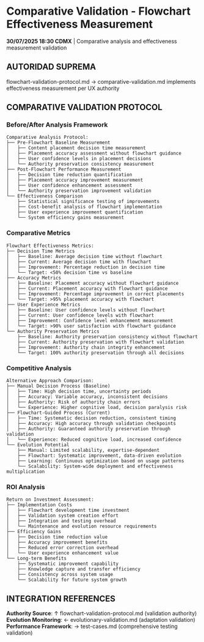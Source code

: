 # Comparative Validation - Flowchart Effectiveness Measurement

**30/07/2025 18:30 CDMX** | Comparative analysis and effectiveness measurement validation

## AUTORIDAD SUPREMA
flowchart-validation-protocol.md → comparative-validation.md implements effectiveness measurement per UX authority

## COMPARATIVE VALIDATION PROTOCOL

### **Before/After Analysis Framework**
```
Comparative Analysis Protocol:
├── Pre-Flowchart Baseline Measurement
│   ├── Content placement decision time measurement
│   ├── Placement accuracy assessment without flowchart guidance
│   ├── User confidence levels in placement decisions
│   └── Authority preservation consistency measurement
├── Post-Flowchart Performance Measurement
│   ├── Decision time reduction quantification
│   ├── Placement accuracy improvement measurement
│   ├── User confidence enhancement assessment
│   └── Authority preservation improvement validation
└── Effectiveness Comparison
    ├── Statistical significance testing of improvements
    ├── Cost-benefit analysis of flowchart implementation
    ├── User experience improvement quantification
    └── System efficiency gains measurement
```

### **Comparative Metrics**
```
Flowchart Effectiveness Metrics:
├── Decision Time Metrics
│   ├── Baseline: Average decision time without flowchart
│   ├── Current: Average decision time with flowchart
│   ├── Improvement: Percentage reduction in decision time
│   └── Target: <50% decision time vs baseline
├── Accuracy Metrics
│   ├── Baseline: Placement accuracy without flowchart guidance
│   ├── Current: Placement accuracy with flowchart guidance
│   ├── Improvement: Percentage improvement in correct placements
│   └── Target: >95% placement accuracy with flowchart
├── User Experience Metrics
│   ├── Baseline: User confidence levels without flowchart
│   ├── Current: User confidence levels with flowchart
│   ├── Improvement: Confidence level enhancement measurement
│   └── Target: >90% user satisfaction with flowchart guidance
└── Authority Preservation Metrics
    ├── Baseline: Authority preservation consistency without flowchart
    ├── Current: Authority preservation with flowchart validation
    ├── Improvement: Authority chain integrity enhancement
    └── Target: 100% authority preservation through all decisions
```

### **Competitive Analysis**
```
Alternative Approach Comparison:
├── Manual Decision Process (Baseline)
│   ├── Time: High decision time, uncertainty periods
│   ├── Accuracy: Variable accuracy, inconsistent decisions
│   ├── Authority: Risk of authority chain errors
│   └── Experience: Higher cognitive load, decision paralysis risk
├── Flowchart-Guided Process (Current)
│   ├── Time: Systematic decision reduction, consistent timing
│   ├── Accuracy: High accuracy through validation checkpoints
│   ├── Authority: Guaranteed authority preservation through validation
│   └── Experience: Reduced cognitive load, increased confidence
└── Evolution Potential
    ├── Manual: Limited scalability, expertise-dependent
    ├── Flowchart: Systematic improvement, data-driven evolution
    ├── Learning: Continuous optimization based on usage patterns
    └── Scalability: System-wide deployment and effectiveness multiplication
```

### **ROI Analysis**
```
Return on Investment Assessment:
├── Implementation Costs
│   ├── Flowchart development time investment
│   ├── Validation system creation effort
│   ├── Integration and testing overhead
│   └── Maintenance and evolution resource requirements
├── Efficiency Gains
│   ├── Decision time reduction value
│   ├── Accuracy improvement benefits
│   ├── Reduced error correction overhead
│   └── User experience enhancement value
└── Long-term Benefits
    ├── Systematic improvement capability
    ├── Knowledge capture and transfer efficiency
    ├── Consistency across system usage
    └── Scalability for future system growth
```

## INTEGRATION REFERENCES
**Authority Source**: ↑ flowchart-validation-protocol.md (validation authority)
**Evolution Monitoring**: ← evolutionary-validation.md (adaptation validation)
**Performance Framework**: → test-cases.md (comprehensive testing validation)